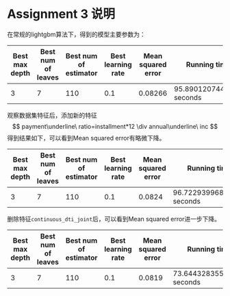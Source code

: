 # Assignment 3 说明

在常规的lightgbm算法下，得到的模型主要参数为：

| Best max depth | Best num of leaves | Best num of estimator | Best learning rate | Mean squared error | Running time             |
| -------------- | ------------------ | --------------------- | ------------------ | ------------------ | ------------------------ |
| 3              | 7                  | 110                   | 0.1                | 0.08266            | 95.8901207447052 seconds |



观察数据集特征后，添加新的特征
$$
payment\underline\ ratio=installment*12 \div annual\underline\ inc
$$
得到结果如下，可以看到Mean squared error有略微下降。

| Best max depth | Best num of leaves | Best num of estimator | Best learning rate | Mean squared error | Running time              |
| -------------- | ------------------ | --------------------- | ------------------ | ------------------ | ------------------------- |
| 3              | 7                  | 110                   | 0.1                | 0.0824             | 96.72293996810913 seconds |



删除特征`continuous_dti_joint`后，可以看到Mean squared error进一步下降。

| Best max depth | Best num of leaves | Best num of estimator | Best learning rate | Mean squared error | Running time              |
| -------------- | ------------------ | --------------------- | ------------------ | ------------------ | ------------------------- |
| 3              | 7                  | 110                   | 0.1                | 0.0819             | 73.64432835578918 seconds |